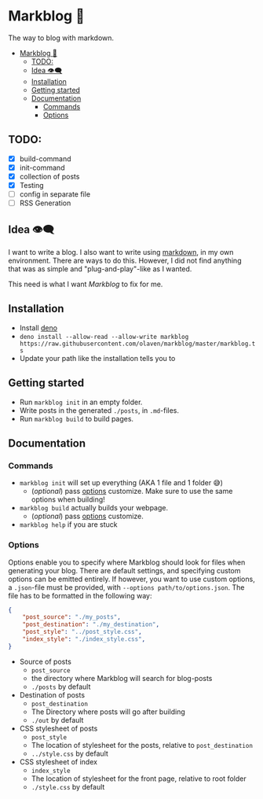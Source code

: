 # Markblog 📖
The way to blog with markdown. 

- [Markblog 📖](#markblog-%f0%9f%93%96)
  - [TODO:](#todo)
  - [Idea 👁‍🗨](#idea-%f0%9f%91%81%e2%80%8d%f0%9f%97%a8)
  - [Installation](#installation)
  - [Getting started](#getting-started)
  - [Documentation](#documentation)
    - [Commands](#commands)
    - [Options](#options)

## TODO: 
- [X] build-command
- [X] init-command 
- [X] collection of posts
- [X] Testing 
- [ ] config in separate file
- [ ] RSS Generation 

## Idea 👁‍🗨
I want to write a blog. I also want to write using [markdown](https://en.wikipedia.org/wiki/Markdown), in my own environment. 
There are ways to do this. However, I did not find anything 
that was as simple and "plug-and-play"-like as I wanted. 

This need is what I want _Markblog_ to fix for me. 

## Installation 
* Install [deno](deno.land)
* `deno install --allow-read --allow-write markblog https://raw.githubusercontent.com/olaven/markblog/master/markblog.ts`
* Update your path like the installation tells you to

## Getting started
* Run `markblog init` in an empty folder.
* Write posts in the generated `./posts`, in `.md`-files.
* Run `markblog build` to build pages.

## Documentation
### Commands
* `markblog init` will set up everything (AKA 1 file and 1 folder 😅)
  * (_optional_) pass [options](#options) customize. Make sure to use the same options when building!
* `markblog build` actually builds your webpage. 
  * (_optional_) pass [options](#options) customize.
* `markblog help` if you are stuck 
### Options 
Options enable you to specify where Markblog should look for files 
when generating your blog. There are default settings, and specifying 
custom options can be emitted entirely. If however, you want to use custom options, a `.json`-file must be provided,
with `--options path/to/options.json`. The file has to be formatted in 
the following way: 
```json
{
    "post_source": "./my_posts", 
    "post_destination": "./my_destination", 
    "post_style": "../post_style.css",
    "index_style": "./index_style.css", 
}
```

* Source of posts
  * `post_source`
  * the directory where Markblog will search for blog-posts
  * `./posts` by default
* Destination of posts 
  * `post_destination`
  * The Directory where posts will go after building 
  * `./out` by default 
* CSS stylesheet of posts
  * `post_style`
  * The location of stylesheet for the posts, relative to `post_destination`
  * `../style.css` by default 
* CSS stylesheet of index
  * `index_style`
  * The location of stylesheet for the front page, relative to root folder
  * `./style.css` by default 

